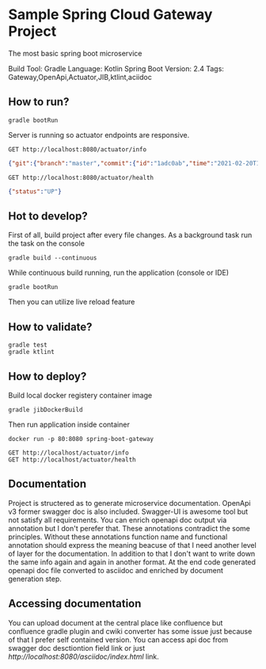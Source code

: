 # Sample Spring Cloud Gateway Project

The most basic spring boot microservice

Build Tool: Gradle
Language: Kotlin
Spring Boot Version: 2.4
Tags: Gateway,OpenApi,Actuator,JIB,ktlint,aciidoc

## How to run?

```
gradle bootRun
````
Server is running so actuator endpoints are responsive.
```
GET http://localhost:8080/actuator/info 
```

```json
{"git":{"branch":"master","commit":{"id":"1adc0ab","time":"2021-02-20T18:33:37Z"}},"build":{"operatingSystem":"Mac OS X (10.16)","artifact":"spring-boot-gateway","by":"canyaman","group":"me.yaman.can","basePackage":"me.yaman.can.demo","version":"0.0.1-SNAPSHOT","continuousIntegration":"false","build":"0","machine":"Can-MacBook-Pro","name":"spring-boot-gateway","time":"2021-02-20T19:12:18.116Z"}}
```

```
GET http://localhost:8080/actuator/health
```
```json
{"status":"UP"}
```

## Hot to develop?
First of all, build project after every file changes.
As a background task run the task on the console
```
gradle build --continuous
```

While continuous build running, run the application (console or IDE)
```
gradle bootRun
```
Then you can utilize live reload feature 

## How to validate?

```
gradle test
gradle ktlint
```

## How to deploy?

Build local docker registery container image
```
gradle jibDockerBuild
```
Then run application inside container
```
docker run -p 80:8080 spring-boot-gateway
```

```
GET http://localhost/actuator/info   
GET http://localhost/actuator/health  
```

## Documentation

Project is structered as to generate microservice documentation. OpenApi v3 former swagger doc is also included. 
Swagger-UI is awesome tool but not satisfy all requirements. You can enrich openapi doc output via annotation but I don't perefer that. 
These annotations contradict the some principles. 
Without these annotations function name and functional annotation should express the meaning 
beacuse of that I need another level of layer for the documentation. 
In addition to that I don't want to write down the same info again and again in another format. 
At the end code generated openapi doc file converted to asciidoc and enriched by document generation step. 

## Accessing documentation

You can upload document at the central place like confluence but confluence gradle plugin and 
cwiki converter has some issue just because of that I prefer self contained version.
You can access api doc from swagger doc desctiontion field link or just *http://localhost:8080/asciidoc/index.html* link.
